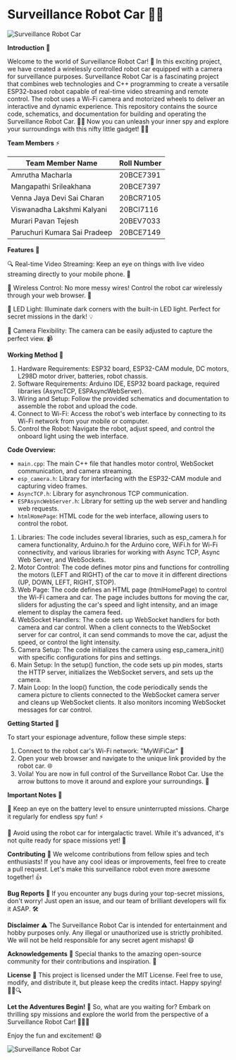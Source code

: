 # Surveillance Robot Car 🚗🎥

![Surveillance Robot Car](robot_car.jpg)


**Introduction** 🌟

Welcome to the world of Surveillance Robot Car! 🎉 In this exciting project, we have created a wirelessly controlled robot car equipped with a camera for surveillance purposes. Surveillance Robot Car is a fascinating project that combines web technologies and C++ programming to create a versatile ESP32-based robot capable of real-time video streaming and remote control. The robot uses a Wi-Fi camera and motorized wheels to deliver an interactive and dynamic experience. This repository contains the source code, schematics, and documentation for building and operating the Surveillance Robot Car. 🕵️‍♂️ Now you can unleash your inner spy and explore your surroundings with this nifty little gadget! 🕵️‍♀️ 


**Team Members** ⚡

| Team Member Name                   | Roll Number   |
|------------------------------------|---------------|
| Amrutha Macharla                   | 20BCE7391     |
| Mangapathi Srileakhana             | 20BCE7397     |
| Venna Jaya Devi Sai Charan         | 20BCR7105     |
| Viswanadha Lakshmi Kalyani         | 20BCI7116     |
| Murari Pavan Tejesh                | 20BEV7033     |
| Paruchuri Kumara Sai Pradeep       | 20BCE7149     |


**Features** 🚀

🔍 Real-time Video Streaming: Keep an eye on things with live video streaming directly to your mobile phone. 👀

📶 Wireless Control: No more messy wires! Control the robot car wirelessly through your web browser. 📱

🔦 LED Light: Illuminate dark corners with the built-in LED light. Perfect for secret missions in the dark! 💡

🎥 Camera Flexibility: The camera can be easily adjusted to capture the perfect view. 📹


**Working Method** 🔩
1. Hardware Requirements: ESP32 board, ESP32-CAM module, DC motors, L298D motor driver, batteries, robot chassis.
2. Software Requirements: Arduino IDE, ESP32 board package, required libraries (AsyncTCP, ESPAsyncWebServer).
3. Wiring and Setup: Follow the provided schematics and documentation to assemble the robot and upload the code.
4. Connect to Wi-Fi: Access the robot's web interface by connecting to its Wi-Fi network from your mobile or computer.
5. Control the Robot: Navigate the robot, adjust speed, and control the onboard light using the web interface.


**Code Overview:**
- `main.cpp`: The main C++ file that handles motor control, WebSocket communication, and camera streaming.
- `esp_camera.h`: Library for interfacing with the ESP32-CAM module and capturing video frames.
- `AsyncTCP.h`: Library for asynchronous TCP communication.
- `ESPAsyncWebServer.h`: Library for setting up the web server and handling web requests.
- `htmlHomePage`: HTML code for the web interface, allowing users to control the robot.
  
1. Libraries: The code includes several libraries, such as esp_camera.h for camera functionality, Arduino.h for the Arduino core, WiFi.h for Wi-Fi connectivity, and various libraries for working with Async TCP, Async Web Server, and WebSockets.
2. Motor Control: The code defines motor pins and functions for controlling the motors (LEFT and RIGHT) of the car to move it in different directions (UP, DOWN, LEFT, RIGHT, STOP).
3. Web Page: The code defines an HTML page (htmlHomePage) to control the Wi-Fi camera and car. The page includes buttons for moving the car, sliders for adjusting the car's speed and light intensity, and an image element to display the camera feed.
4. WebSocket Handlers: The code sets up WebSocket handlers for both camera and car control. When a client connects to the WebSocket server for car control, it can send commands to move the car, adjust the speed, or control the light intensity.
5. Camera Setup: The code initializes the camera using esp_camera_init() with specific configurations for pins and settings.
6. Main Setup: In the setup() function, the code sets up pin modes, starts the HTTP server, initializes the WebSocket servers, and sets up the camera.
7. Main Loop: In the loop() function, the code periodically sends the camera picture to clients connected to the WebSocket camera server and cleans up WebSocket clients. It also monitors incoming WebSocket messages for car control.


**Getting Started** 🚀

To start your espionage adventure, follow these simple steps:
1. Connect to the robot car's Wi-Fi network: "MyWiFiCar" 📶
2. Open your web browser and navigate to the unique link provided by the robot car. 🌐
3. Voila! You are now in full control of the Surveillance Robot Car. Use the arrow buttons to move it around and explore your surroundings. 🚗


**Important Notes** 📝

🔋 Keep an eye on the battery level to ensure uninterrupted missions. Charge it regularly for endless spy fun! ⚡

🌌 Avoid using the robot car for intergalactic travel. While it's advanced, it's not quite ready for space missions yet! 🚀


**Contributing** 🤝
We welcome contributions from fellow spies and tech enthusiasts! If you have any cool ideas or improvements, feel free to create a pull request. Let's make this surveillance robot even more awesome together! 👍


**Bug Reports** 🐞
If you encounter any bugs during your top-secret missions, don't worry! Just open an issue, and our team of brilliant developers will fix it ASAP. 🛠️


**Disclaimer** ⚠️
The Surveillance Robot Car is intended for entertainment and hobby purposes only. Any illegal or unauthorized use is strictly prohibited. We will not be held responsible for any secret agent mishaps! 😄


**Acknowledgements** 🙏
Special thanks to the amazing open-source community for their contributions and inspiration. 🎉


**License** 📜
This project is licensed under the MIT License. Feel free to use, modify, and distribute it, but please keep the credits intact. Happy spying! 🕵️‍♂️🔍


**Let the Adventures Begin!** 🚀
So, what are you waiting for? Embark on thrilling spy missions and explore the world from the perspective of a Surveillance Robot Car! 🕵️‍♂️🚗


Enjoy the fun and excitement! 😄

![Surveillance Robot Car](happy_robot.jpg)
